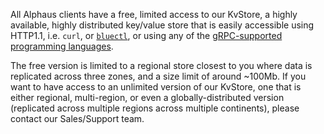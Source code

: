 All Alphaus clients have a free, limited access to our KvStore, a highly available, highly distributed key/value store that is easily accessible using HTTP1.1, i.e. `curl`, or [`bluectl`](https://github.com/alphauslabs/bluectl), or using any of the [gRPC-supported programming languages](https://grpc.io/docs/languages/).

The free version is limited to a regional store closest to you where data is replicated across three zones, and a size limit of around ~100Mb. If you want to have access to an unlimited version of our KvStore, one that is either regional, multi-region, or even a globally-distributed version (replicated across multiple regions across multiple continents), please contact our Sales/Support team. 
